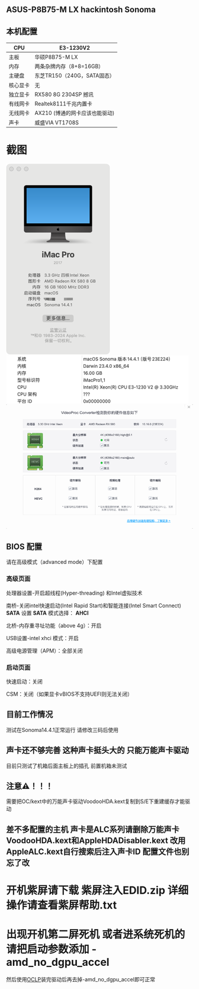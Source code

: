 ## **ASUS-P8B75-M LX  hackintosh Sonoma**
## **本机配置**

| CPU | E3-1230V2 |
| --- | --- |
| 主板 | 华硕P8B75-M LX  |
| 内存 | 两条杂牌内存（8+8=16GB） |
| 主硬盘 | 东芝TR150（240G，SATA固态） |
| 核心显卡 | 无 |
| 独立显卡 | RX580 8G 2304SP 撼讯|
| 有线网卡 | Realtek8111千兆内置卡 |
| 无线网卡 | AX210 (博通的网卡应该也能驱动) |
| 声卡 | 威盛VIA VT1708S  |

# **截图**

![](https://github.com/littlestar202/P8B75-M-lx-E3-1230V2-Sonoma-opencore/blob/main/picture/9E110D5EDCCAC9A6783BD80F481C3BE3.png)
![](https://github.com/littlestar202/P8B75-M-lx-E3-1230V2-Sonoma-opencore/blob/main/picture/0D587B1204F5F85C4AD575915009056B.png)
![](https://github.com/littlestar202/P8B75-M-lx-E3-1230V2-Sonoma-opencore/blob/main/picture/7C42A266A5CF5250ECB4C2D05C6E51B9.png)
## BIOS 配置

请在高级模式（advanced mode）下配置

### **高级页面**
处理器设置-开启超线程(Hyper-threading) 和Intel虚拟技术

南桥-关闭intel快速启动(Intel Rapid Start)和智能连接(Intel Smart Connect) 
 **SATA** 设置 
****SATA**** 模式选择： ****AHCI**** 

北桥-内存重寻址功能（above 4g）：开启

USB设置-intel xhci 模式：开启

高级电源管理（APM）：全部关闭

### **启动页面**

快速启动：关闭

CSM：关闭（如果显卡vBIOS不支持UEFI则无法关闭）

## **目前工作情况**
测试在Sonoma14.4.1正常运行 请修改三码后使用

##  声卡还不够完善 这种声卡挺头大的 只能万能声卡驱动 
目前只测试了机箱后面主板上的插孔 前置机箱未测试

## 注意⚠️！！！
需要把OC/kext中的万能声卡驱动VoodooHDA.kext复制到S/E下重建缓存才能驱动

## **差不多配置的主机 声卡是ALC系列请删除万能声卡VoodooHDA.kext和AppleHDADisabler.kext 改用AppleALC.kext自行搜索后注入声卡ID 配置文件也别忘了改**

# 开机紫屏请下载   **紫屏注入EDID.zip** 详细操作请查看紫屏帮助.txt

# 出现开机第二屏死机 或者进系统死机的请把启动参数添加 -amd_no_dgpu_accel

然后使用[OCLP](https://github.com/dortania/OpenCore-Legacy-Patcher/releases/)装完驱动后再去掉-amd_no_dgpu_accel即可正常
